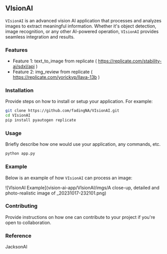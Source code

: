 ## VIsionAI

`VIsionAI` is an advanced vision AI application that processes and analyzes images to extract meaningful information. Whether it's object detection, image recognition, or any other AI-powered operation, `VIsionAI` provides seamless integration and results.

### Features

- Feature 1: text_to_image from replicate ( https://replicate.com/stability-ai/sdxl/api )
- Feature 2: img_review from replicate ( https://replicate.com/yorickvp/llava-13b )


### Installation

Provide steps on how to install or setup your application. For example:

```bash
git clone https://github.com/fadingNA/VIsionAI.git
cd VIsionAI
pip install pyautogen replicate
```

### Usage

Briefly describe how one would use your application, any commands, etc.

```bash
python app.py
```

### Example

Below is an example of how `VIsionAI` can process an image:

![VIsionAI Example](vision-ai-app/VIsionAI/imgs/A close-up, detailed and photo-realistic image of _20231017-232101.png)

### Contributing

Provide instructions on how one can contribute to your project if you're open to collaboration.

### Reference

JacksonAI
